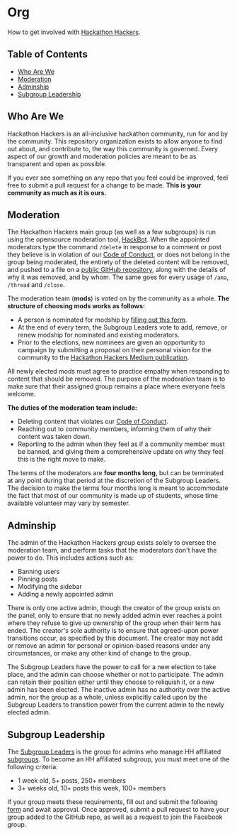 # Org
How to get involved with [Hackathon Hackers](https://facebook.com/groups/hackathonhackers).

Table of Contents
----
- [Who Are We](https://github.com/HackathonHackers/org#who-are-we)
- [Moderation](https://github.com/HackathonHackers/org#moderation)
- [Adminship](https://github.com/HackathonHackers/org#adminship)
- [Subgroup Leadership](https://github.com/HackathonHackers/org#subgroup-leadership)

Who Are We
----
Hackathon Hackers is an all-inclusive hackathon community, run for and by the community. This repository organization exists to allow anyone to find out about, and contribute to, the way this community is governed. Every aspect of our growth and moderation  policies are meant to be as transparent and open as possible.

If you ever see something on any repo that you feel could be improved, feel free to submit a pull request for a change to be made. **This is your community as much as it is ours.**

Moderation
----
The Hackathon Hackers main group (as well as a few subgroups) is run using the opensource moderation tool, [HackBot](https://github.com/HackathonHackers/hackbot). When the appointed moderators type the command `/delete` in response to a comment or post they believe is in violation of our [Code of Conduct](https://github.com/HackathonHackers/code-of-conduct), or does not belong in the group being moderated, the entirety of the deleted content will be removed, and pushed to a file on a [public GitHub repository](https://github.com/HackathonHackers/moderation), along with the details of why it was removed, and by whom. The same goes for every usage of `/ama`, `/thread` and `/close`.

The moderation team (**mods**) is voted on by the community as a whole. **The structure of choosing mods works as follows:**
- A person is nominated for modship by [filling out this form](http://goo.gl/forms/Xgbztid81U).
- At the end of every term, the Subgroup Leaders vote to add, remove, or renew modship for nominated and existing moderators.
- Prior to the elections, new nominees are given an opportunity to campaign by submitting a proposal on their personal vision for the community to the [Hackathon Hackers Medium publication](https://medium.com/hackathon-hackers/).

All newly elected mods must agree to practice empathy when responding to content that should be removed. The purpose of the moderation team is to make sure that their assigned group remains a place where everyone feels welcome.

**The duties of the moderation team include:**
- Deleting content that violates our [Code of Conduct](https://github.com/HackathonHackers/code-of-conduct).
- Reaching out to community members, informing them of why their content was taken down.
- Reporting to the admin when they feel as if a community member must be banned, and giving them a comprehensive update on why they feel this is the right move to make.

The terms of the moderators are **four months long**, but can be terminated at any point during that period at the discretion of the Subgroup Leaders. The decision to make the terms four months long is meant to accommodate the fact that most of our community is made up of students, whose time available volunteer may vary by semester.

Adminship
----
The admin of the Hackathon Hackers group exists solely to oversee the moderation team, and perform tasks that the moderators don't have the power to do. This includes actions such as:
- Banning users
- Pinning posts
- Modifying the sidebar
- Adding a newly appointed admin

There is only one active admin, though the creator of the group exists on the panel, only to ensure that no newly added admin ever reaches a point where they refuse to give up ownership of the group when their term has ended. The creator's sole authority is to ensure that agreed-upon power transitions occur, as specified by this document. The creator may not add or remove an admin for personal or opinion-based reasons under any circumstances, or make any other kind of change to the group.

The Subgroup Leaders have the power to call for a new election to take place, and the admin can choose whether or not to participate. The admin can retain their position either until they choose to reliquish it, or a new admin has been elected. The inactive admin has no authority over the active admin, nor the group as a whole, unless explicitly called upon by the Subgroup Leaders to transition power from the current admin to the newly elected admin.

Subgroup Leadership
----
The [Subgroup Leaders](https://www.facebook.com/groups/hhleadership/) is the group for admins who manage HH affiliated [subgroups](https://github.com/HackathonHackers/groups). To become an HH affiliated subgroup, you must meet one of the following criteria:
- 1 week old, 5+ posts, 250+ members
- 3+ weeks old, 10+ posts this week, 100+ members

If your group meets these requirements, fill out and submit the following [form](https://docs.google.com/forms/d/1D-Y770lR3GTMWY3musJQounsQ956Ex09G95SIFaY6XM/viewform) and await approval. Once approved, submit a pull request to have your group added to the GitHub repo, as well as a request to join the Facebook group.
